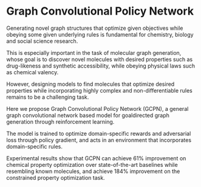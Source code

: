# Graph Convolutional Policy Network

Generating novel graph structures that optimize given objectives while obeying some given underlying rules is fundamental for chemistry, biology and social science research. 

This is especially important in the task of molecular graph generation, whose goal is to discover novel molecules with desired properties such as drug-likeness and synthetic accessibility, while obeying physical laws such as chemical valency. 

However, designing models to find molecules that optimize desired properties while incorporating highly complex and non-differentiable rules remains to be a challenging task. 

Here we propose Graph Convolutional Policy Network \(GCPN\), a general graph convolutional network based model for goaldirected graph generation through reinforcement learning. 

The model is trained to optimize domain-specific rewards and adversarial loss through policy gradient, and acts in an environment that incorporates domain-specific rules. 

Experimental results show that GCPN can achieve 61% improvement on chemical property optimization over state-of-the-art baselines while resembling known molecules, and achieve 184% improvement on the constrained property optimization task.

